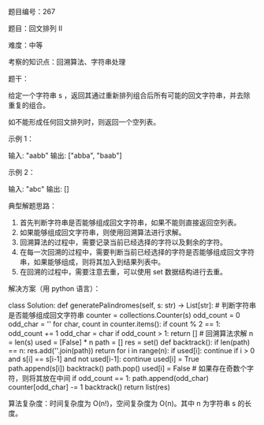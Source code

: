 题目编号：267

题目：回文排列 II

难度：中等

考察的知识点：回溯算法、字符串处理

题干：

给定一个字符串 s ，返回其通过重新排列组合后所有可能的回文字符串，并去除重复的组合。

如不能形成任何回文排列时，则返回一个空列表。

示例 1：

输入: "aabb"
输出: ["abba", "baab"]

示例 2：

输入: "abc"
输出: []

典型解题思路：

1. 首先判断字符串是否能够组成回文字符串，如果不能则直接返回空列表。
2. 如果能够组成回文字符串，则使用回溯算法进行求解。
3. 回溯算法的过程中，需要记录当前已经选择的字符以及剩余的字符。
4. 在每一次回溯的过程中，需要判断当前已经选择的字符是否能够组成回文字符串，如果能够组成，则将其加入到结果列表中。
5. 在回溯的过程中，需要注意去重，可以使用 set 数据结构进行去重。

解决方案（用 python 语言）：

class Solution:
    def generatePalindromes(self, s: str) -> List[str]:
        # 判断字符串是否能够组成回文字符串
        counter = collections.Counter(s)
        odd_count = 0
        odd_char = ''
        for char, count in counter.items():
            if count % 2 == 1:
                odd_count += 1
                odd_char = char
            if odd_count > 1:
                return []
        # 回溯算法求解
        n = len(s)
        used = [False] * n
        path = []
        res = set()
        def backtrack():
            if len(path) == n:
                res.add(''.join(path))
                return
            for i in range(n):
                if used[i]:
                    continue
                if i > 0 and s[i] == s[i-1] and not used[i-1]:
                    continue
                used[i] = True
                path.append(s[i])
                backtrack()
                path.pop()
                used[i] = False
        # 如果存在奇数个字符，则将其放在中间
        if odd_count == 1:
            path.append(odd_char)
            counter[odd_char] -= 1
        backtrack()
        return list(res)

算法复杂度：时间复杂度为 O(n!)，空间复杂度为 O(n)。其中 n 为字符串 s 的长度。